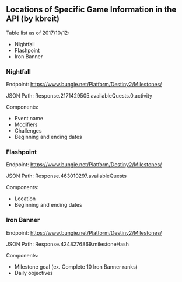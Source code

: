 ## Locations of Specific Game Information in the API (by kbreit)

Table list as of 2017/10/12:

* Nightfall
* Flashpoint
* Iron Banner

### Nightfall
Endpoint: https://www.bungie.net/Platform/Destiny2/Milestones/

JSON Path: Response.2171429505.availableQuests.0.activity

Components:
* Event name
* Modifiers
* Challenges
* Beginning and ending dates

### Flashpoint
Endpoint: https://www.bungie.net/Platform/Destiny2/Milestones/

JSON Path: Response.463010297.availableQuests

Components:
* Location
* Beginning and ending dates

### Iron Banner
Endpoint: https://www.bungie.net/Platform/Destiny2/Milestones/

JSON Path: Response.4248276869.milestoneHash

Components:
* Milestone goal (ex. Complete 10 Iron Banner ranks)
* Daily objectives